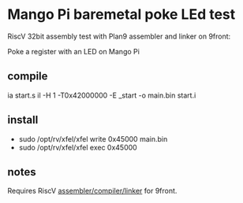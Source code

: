 # Mango Pi baremetal poke LEd test

RiscV 32bit assembly test with Plan9 assembler and linker on 9front:

Poke a register with an LED on Mango Pi


## compile

ia start.s
il -H 1 -T0x42000000 -E _start -o main.bin start.i

## install

- sudo /opt/rv/xfel/xfel write 0x45000 main.bin
- sudo /opt/rv/xfel/xfel exec 0x45000

## notes

Requires RiscV [assembler/compiler/linker](https://github.com/Nailim/9front-riscv-overlay) for 9front.

